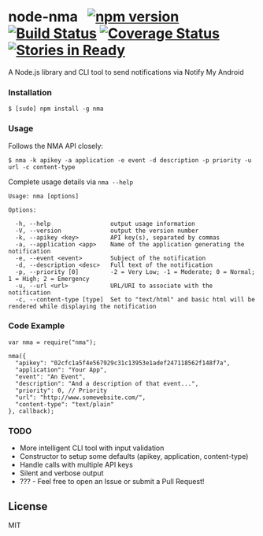 # node-nma &nbsp; [![npm version][npm-image]][npm-url] [![Build Status][travis-image]][travis-url] [![Coverage Status][coveralls-image]][coveralls-url] [![Stories in Ready][waffle-image]][waffle-url]

A Node.js library and CLI tool to send notifications via Notify My Android 

### Installation

    $ [sudo] npm install -g nma

### Usage

Follows the NMA API closely:

    $ nma -k apikey -a application -e event -d description -p priority -u url -c content-type

Complete usage details via `nma --help`

    Usage: nma [options]

    Options:

      -h, --help                 output usage information
      -V, --version              output the version number
      -k, --apikey <key>         API key(s), separated by commas
      -a, --application <app>    Name of the application generating the notification
      -e, --event <event>        Subject of the notification
      -d, --description <desc>   Full text of the notification
      -p, --priority [0]         -2 = Very Low; -1 = Moderate; 0 = Normal; 1 = High; 2 = Emergency
      -u, --url <url>            URL/URI to associate with the notification
      -c, --content-type [type]  Set to "text/html" and basic html will be rendered while displaying the notification

### Code Example

    var nma = require("nma");

    nma({
      "apikey": "02cfc1a5f4e567929c31c13953e1adef247118562f148f7a",
      "application": "Your App",
      "event": "An Event",
      "description": "And a description of that event...",
      "priority": 0, // Priority
      "url": "http://www.somewebsite.com/",
      "content-type": "text/plain"
    }, callback);

### TODO

 - More intelligent CLI tool with input validation
 - Constructor to setup some defaults (apikey, application, content-type) 
 - Handle calls with multiple API keys
 - Silent and verbose output
 - ??? - Feel free to open an Issue or submit a Pull Request!

## License #####################################################################

MIT

[npm-image]: http://img.shields.io/npm/v/npm.svg
[npm-url]: https://npm.im/nma
[travis-image]: https://secure.travis-ci.org/randallagordon/node-nma.png
[travis-url]: http://travis-ci.org/randallagordon/node-nma
[coveralls-image]: https://img.shields.io/coveralls/randallagordon/node-nma.svg
[coveralls-url]: https://coveralls.io/r/randallagordon/node-nma
[waffle-image]: https://badge.waffle.io/randallagordon/node-nma.png?label=ready&title=Ready
[waffle-url]: https://waffle.io/randallagordon/node-nma
